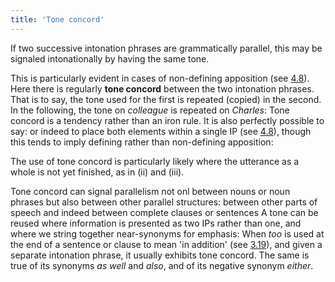 ```yaml
---
title: 'Tone concord'
---
```


<script>
  import Audio from '$lib/Audio.svelte'
  import AudioWrapper from '$lib/AudioWrapper.svelte'
  import Naudio from '$lib/Naudio.svelte'
</script>

If two successive intonation phrases are grammatically parallel, this may be signaled intonationally by having the same tone.

This is particularly evident in cases of non-defining apposition (see [4.8](/chapter4/4.8)). Here there is regularly **tone concord** between the two intonation phrases. That is to say, the tone used for the first is repeated (copied) in the second. In the following, the tone on _colleague_ is repeated on _Charles_:
<Naudio
  sentence="(i) *This is my \colleague, | \Charles. <br>
  (ii) Now *this is my \/colleague, | \/Charles, | and *he will be taking \over <br>
  (iii) The I've got my /colleague, /Charles, | and *also my friend \Rachel."
  nuclei="{['col', 'Char', 'col', 'o', 'Ra']}" 
/>
Tone concord is a tendency rather than an iron rule. It is also perfectly possible to say:
<Naudio
  sentence="(iv) *This is my \/colleague, | \Charles."
  nuclei="{['col', 'Charles']}" 
/>
or indeed to place both elements within a single IP (see [4.8](/chapter4/4.8)), though this tends to imply defining rather than non-defining apposition:
<Naudio
  sentence="(v) *This is my colleague \Charles. (= Of my colleagues, this is Charles)"
  nuclei="{['Charles']}" 
/>

The use of tone concord is particularly likely where the utterance as a whole is not yet finished, as in (ii) and (iii).

Tone concord can signal parallelism not onl between nouns or noun phrases but also between other parallel structures: between other parts of speech and indeed between complete clauses or sentences
<Naudio
  sentence="I re\ject it, | I de\spise it, | I won't ac\cept it. <br><br>
  *Jenifer's \better, | she's \well again. <br><br>
  You say that *nothing is worse than a /war? || Well, dis\honour is worse than a war, | \slavery is worse than a war!"
  nuclei="{['ject', 'spise', 'cept', 'bet', 'well', 'war', 'hon', 'sla']}" 
/>
A tone can be reused where information is presented as two IPs rather than one,
and where we string together near-synonyms for emphasis:
<Naudio
  sentence="We've *built a \barbecue | on the \patio. <br>
  Don't be | ridiculous. <br>
  I \love you, | I a\dore you, | I *can't live with\out you."
  nuclei="{['bar', 'pat', 'Don\'t', 'dic', 'love', 'dore', 'out']}" 
/>
When _too_ is used at the end of a sentence or clause to mean 'in addition' (see [3.19](/chapter3/3.19)), and given a separate intonation phrase, it usually exhibits tone concord. The same is true of its synonyms _as well_ and _also_, and of its negative synonym _either_.

<AudioWrapper>
<Audio 
  sentence="\/Andy isn't the only one interested; | \Neil's interested, \too."
  nuclei="{['An', 'Neil\'s', 'too']}" 
  url="2-25" 
  start=2
  end=6
/>
<Audio 
  sentence="If \/Martha wants to to come, as \/well, | we'll need a *bigger \car." 
  nuclei="{['Mar', 'well', 'car']}" 
  url="2-25" 
  start=8
  end=13
/>
</AudioWrapper>
<Naudio
  sentence="She *didn't \/ask for it, | and she *didn't \get it, | \either."
  nuclei="{['ask', 'get', 'either']}" 
/>
<Naudio
  sentence="\Peter wants some, | \too <em>(definitive; concord, definitive)</em> <br>
  \/Peter wants some, | \too. <em>(implicational, definitive)</em> <br>
  \/Peter wants some, | \/too <em>(implicational, concord, implicational)</em>"
  nuclei="{['Pet', 'too']}" 
/>

